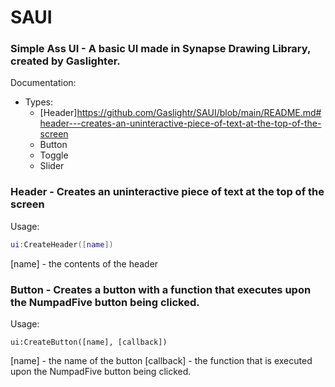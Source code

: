 # SAUI
### Simple Ass UI - A basic UI made in Synapse Drawing Library, created by Gaslighter.

Documentation:
- Types:
  - [Header]https://github.com/Gaslightr/SAUI/blob/main/README.md#header---creates-an-uninteractive-piece-of-text-at-the-top-of-the-screen
  - Button
  - Toggle
  - Slider

### Header - Creates an uninteractive piece of text at the top of the screen
Usage:
```lua
ui:CreateHeader([name])
```
[name] - the contents of the header

### Button - Creates a button with a function that executes upon the NumpadFive button being clicked.
Usage:
```
ui:CreateButton([name], [callback])
```
[name] - the name of the button
[callback] - the function that is executed upon the NumpadFive button being clicked.


